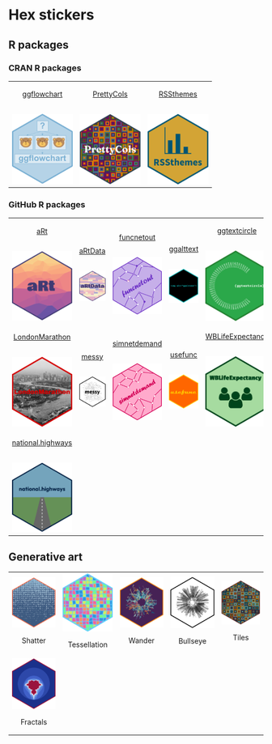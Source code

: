 # Hex stickers

## R packages

### CRAN R packages

<table>
<tr>
<td>
<a href="https://github.com/nrennie/ggflowchart"><p align="center">ggflowchart</p></a><br />
<img src="/ggflowchart/logo.png" width="120">
</td>
<td>
<a href="https://github.com/nrennie/PrettyCols"><p align="center">PrettyCols</p></a><br />
<img src="/PrettyCols/logo.png" width="120">
</td>
<td>
<a href="https://github.com/nrennie/RSSthemes"><p align="center">RSSthemes</p></a><br />
<img src="/RSSthemes/logo.png" width="120">
</td>
</tr>
</table>

### GitHub R packages

<table>
<tr>
<td>
<a href="https://github.com/nrennie/aRt"><p align="center">aRt</p></a><br />
<img src="/aRt/logo.png" width="120">
</td>
<td>
<a href="https://github.com/nrennie/aRtData"><p align="center">aRtData</p></a><br />
<img src="/aRtData/logo.png" width="120">
</td>
<td>
<a href="https://github.com/nrennie/funcnetout"><p align="center">funcnetout</p></a><br />
<img src="/funcnetout/logo.png" width="120">
</td>
<td>
<a href="https://github.com/nrennie/ggalttext"><p align="center">ggalttext</p></a><br />
<img src="/ggalttext/logo.png" width="120">
</td>
<td>
<a href="https://github.com/nrennie/ggtextcircle"><p align="center">ggtextcircle</p></a><br />
<img src="/ggtextcircle/logo.png" width="120">
</td>
</tr>
<tr>
<td>
<a href="https://github.com/nrennie/LondonMarathon"><p align="center">LondonMarathon</p></a><br />
<img src="/LondonMarathon/logo.png" width="120">
</td>
<td>
<a href="https://github.com/nrennie/messy"><p align="center">messy</p></a><br />
<img src="/messy/logo.png" width="120">
</td>
<td>
<a href="https://github.com/nrennie/simnetdemand"><p align="center">simnetdemand</p></a><br />
<img src="/simnetdemand/logo.png" width="120">
</td>
<td>
<a href="https://github.com/nrennie/usefunc"><p align="center">usefunc</p></a><br />
<img src="/usefunc/logo.png" width="120">
</td>
<td>
<a href="https://github.com/nrennie/WBLifeExpectancy"><p align="center">WBLifeExpectancy</p></a><br />
<img src="/WBLifeExpectancy/logo.png" width="120">
</td>
</tr>
<tr>
<td>
<a href="https://github.com/nrennie/national-highways"><p align="center">national.highways</p></a><br />
<img src="/national-highways/logo.png" width="120">
</td>
</tr>
</table>


## Generative art

<table>
<tr>
<td>
<img src="/Rtistry/shatter.png" width="120"><br /><p align="center">Shatter</p>
</td>
<td>
<img src="/Rtistry/random_tessellation.png" width="120"><br /><p align="center">Tessellation</p>
</td>
<td>
<img src="/Rtistry/wander.png" width="120"><br /><p align="center">Wander</p>
</td>
<td>
<img src="/Rtistry/bullseye.png" width="120"><br /><p align="center">Bullseye</p>
</td>
<td>
<img src="/Rtistry/tiles.png" width="120"><br /><p align="center">Tiles</p>
</td>
</tr>
<tr>
<td>
<img src="/Rtistry/fractals.png" width="120"><br /><p align="center">Fractals</p>
</td>
</tr>
</table>
